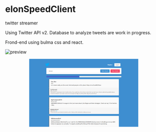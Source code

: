 # elonSpeedClient
twitter streamer


Using Twitter API v2. 
Database to analyze tweets are work in progress. 

Frond-end using bulma css and react. 

![preview](https://github.com/[KernelTestPilot]/[elonSpeedClient]/blob/[main]/view.png?raw=true)

<p align="center">
  <img src="https://github.com/KernelTestPilot/elonSpeedClient/blob/main/view.png?raw=true" width="350" title="hover text">
</p>
